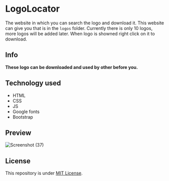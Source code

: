 # LogoLocator
The website in which you can search the logo and download it. This website can give you that is in the `logos` folder. Currently there is only 10 logos, more logos will be added later. When logo is showned right click on it to download.

## Info
**These logo can be downloaded and used by other before you.**

## Technology used
- HTML
- CSS
- JS
- Google fonts
- Bootstrap

## Preview
![Screenshot (37)](https://github.com/Harshit2012/LogoLocator/assets/105143145/f20b485e-baeb-4d29-a18c-269520c94af7)

## License
This repository is under [MIT License](https://github.com/Harshit2012/LogoLocator?tab=MIT-1-ov-file#readme).
